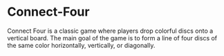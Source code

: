 # Connect-Four
 Connect Four is a classic game where players drop colorful discs onto a vertical board. The main goal of the game is to form a line of four discs of the same color horizontally, vertically, or diagonally.
